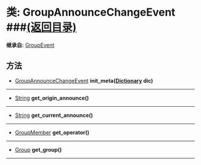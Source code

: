 # 类: GroupAnnounceChangeEvent ###[(返回目录)](README.md)  
  
**继承自:** [GroupEvent](GroupEvent.md)  
  
## 方法 
  
- [GroupAnnounceChangeEvent](GroupAnnounceChangeEvent.md) **init_meta([Dictionary](https://docs.godotengine.org/en/latest/classes/class_dictionary.html) dic)**  
  
---  
  
- [String](https://docs.godotengine.org/en/latest/classes/class_string.html) **get_origin_announce()**  
  
---  
  
- [String](https://docs.godotengine.org/en/latest/classes/class_string.html) **get_current_announce()**  
  
---  
  
- [GroupMember](GroupMember.md) **get_operator()**  
  
---  
  
- [Group](Group.md) **get_group()**  
  
---  
  

